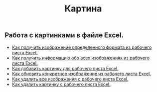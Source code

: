 ﻿---
title: Картина
second_title: Aspose.Cells Cloud Documen
type: docs
url: /ru/pictures/
aliases: [/working-with-pictures/]
keywords: Working with picture on an Excel worksheet
description: Как заставить Aspose.Cells Cloud REST API работать с изображением на листе Excel. SDK поддерживает различные языки разработки. К ним относятся Android, C#, Go, Java, NodeJS, Perl, PHP, Python, Ruby и swift.
weight: 100
---
## Работа с картинками в файле Excel.

- [Как получить изображение определенного формата из рабочего листа Excel.](/cells/ru/pictures/get/)
- [Как получить информацию обо всех изображениях из рабочего листа Excel.](/cells/ru/pictures/get-all/)
- [Как добавить картинку для рабочего листа Excel.](/cells/ru/pictures/add/)
- [Как обновить конкретное изображение из рабочего листа Excel.](/cells/ru/pictures/update/)
- [Как удалить все изображения с рабочего листа Excel.](/cells/ru/pictures/clear/)
- [Как удалить картинку с рабочего листа Excel.](/cells/ru/pictures/delete/)
